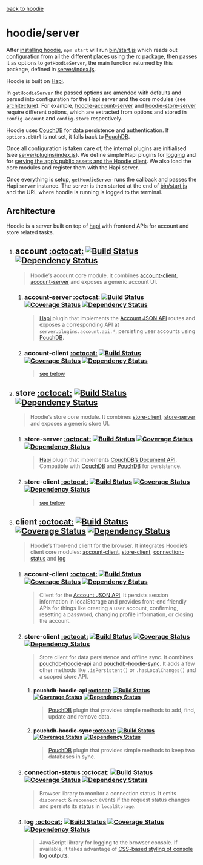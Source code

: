 [back to hoodie](../README.md)

# hoodie/server

After [installing hoodie](../#setup), `npm start` will run [bin/start.js](../bin/start.js)
which reads out [configuration](../#usage) from all the different places using
the [rc](https://www.npmjs.com/package/rc) package, then passes it as options to
`getHoodieServer`, the main function returned by this package, defined in
[server/index.js](index.js).

Hoodie is built on [Hapi](http://hapijs.com).

In `getHoodieServer` the passed options are amended with defaults and parsed
into configuration for the Hapi server and the core modules (see [architecture](#architecture)).
For example, [hoodie-account-server](https://github.com/hoodiehq/hoodie-account-server)
and [hoodie-store-server](https://github.com/hoodiehq/hoodie-store-server) require
different options, which are extracted from options and stored in `config.account`
and `config.store` respectively.

Hoodie uses [CouchDB](https://couchdb.apache.org/) for data persistence and
authentication. If `options.dbUrl` is not set, it falls back to [PouchDB](https://pouchdb.com/).

Once all configuration is taken care of, the internal plugins are initialised
(see [server/plugins/index.js](plugins/index.js)). We define simple Hapi plugins
for [logging](plugins/log.js) and for [serving the app’s public assets and the Hoodie client](plugins/public.js).
We also load the core modules and register them with the Hapi server.

Once everything is setup, `getHoodieServer` runs the callback and passes the
Hapi `server` instance. The server is then started at the end of [bin/start.js](../bin/start.js)
and the URL where hoodie is running is logged to the terminal.

## Architecture

Hoodie is a server built on top of [hapi](http://hapijs.com) with frontend APIs
for account and store related tasks.

1. ## account [:octocat:](https://github.com/hoodiehq/hoodie-account#readme) [![Build Status](https://travis-ci.org/hoodiehq/hoodie-account.svg?branch=master)](https://travis-ci.org/hoodiehq/hoodie-account) [![Dependency Status](https://david-dm.org/hoodiehq/hoodie-account.svg)](https://david-dm.org/hoodiehq/hoodie-account)

   > Hoodie’s account core module. It combines [account-client](https://github.com/hoodiehq/hoodie-account-client),
     [account-server](https://github.com/hoodiehq/hoodie-account-server) and
     exposes a generic account UI.

   1. ### account-server [:octocat:](https://github.com/hoodiehq/hoodie-account-server#readme) [![Build Status](https://api.travis-ci.org/hoodiehq/hoodie-account-server.svg?branch=master)](https://travis-ci.org/hoodiehq/hoodie-account-server) [![Coverage Status](https://coveralls.io/repos/hoodiehq/hoodie-account-server/badge.svg?branch=master)](https://coveralls.io/r/hoodiehq/hoodie-account-server?branch=master) [![Dependency Status](https://david-dm.org/hoodiehq/hoodie-account-server.svg)](https://david-dm.org/hoodiehq/hoodie-account-server)

      > [Hapi](http://hapijs.com/) plugin that implements the
        [Account JSON API](http://docs.accountjsonapi.apiary.io) routes and
        exposes a corresponding API at `server.plugins.account.api.*`,
        persisting user accounts using [PouchDB](https://pouchdb.com).

   2. ### account-client [:octocat:](https://github.com/hoodiehq/hoodie-account-client#readme) [![Build Status](https://travis-ci.org/hoodiehq/hoodie-account-client.svg?branch=master)](https://travis-ci.org/hoodiehq/hoodie-account-client) [![Coverage Status](https://coveralls.io/repos/hoodiehq/hoodie-account-client/badge.svg?branch=master)](https://coveralls.io/r/hoodiehq/hoodie-account-client?branch=master) [![Dependency Status](https://david-dm.org/hoodiehq/hoodie-account-client.svg)](https://david-dm.org/hoodiehq/hoodie-account-client)

      > [see below](#account-client)

1. ## store [:octocat:](https://github.com/hoodiehq/hoodie-store#readme) [![Build Status](https://travis-ci.org/hoodiehq/hoodie-store.svg?branch=master)](https://travis-ci.org/hoodiehq/hoodie-store) [![Dependency Status](https://david-dm.org/hoodiehq/hoodie-store.svg)](https://david-dm.org/hoodiehq/hoodie-store)

   > Hoodie’s store core module. It combines [store-client](https://github.com/hoodiehq/hoodie-store-client),
     [store-server](https://github.com/hoodiehq/hoodie-store-server) and exposes
      a generic store UI.


   1. ### store-server [:octocat:](https://github.com/hoodiehq/hoodie-store-server#readme) [![Build Status](https://travis-ci.org/hoodiehq/hoodie-store-server.svg?branch=master)](https://travis-ci.org/hoodiehq/hoodie-store-server) [![Coverage Status](https://coveralls.io/repos/hoodiehq/hoodie-store-server/badge.svg?branch=master)](https://coveralls.io/r/hoodiehq/hoodie-store-server?branch=master) [![Dependency Status](https://david-dm.org/hoodiehq/hoodie-store-server.svg)](https://david-dm.org/hoodiehq/hoodie-store-server)

      > [Hapi](http://hapijs.com/) plugin that implements [CouchDB’s Document API](https://wiki.apache.org/couchdb/HTTP_Document_API).
        Compatible with [CouchDB](https://couchdb.apache.org/) and [PouchDB](https://pouchdb.com/)
        for persistence.

   2. ### store-client [:octocat:](https://github.com/hoodiehq/hoodie-store-client#readme) [![Build Status](https://travis-ci.org/hoodiehq/hoodie-store-client.svg?branch=master)](https://travis-ci.org/hoodiehq/hoodie-store-client) [![Coverage Status](https://coveralls.io/repos/hoodiehq/hoodie-store-client/badge.svg?branch=master)](https://coveralls.io/r/hoodiehq/hoodie-store-client?branch=master) [![Dependency Status](https://david-dm.org/hoodiehq/hoodie-store-client.svg)](https://david-dm.org/hoodiehq/hoodie-store-client)

      > [see below](#store-client)

1. ## client [:octocat:](https://github.com/hoodiehq/hoodie-client#readme) [![Build Status](https://travis-ci.org/hoodiehq/hoodie-client.svg?branch=master)](https://travis-ci.org/hoodiehq/hoodie-client) [![Coverage Status](https://coveralls.io/repos/hoodiehq/hoodie-client/badge.svg?branch=master)](https://coveralls.io/r/hoodiehq/hoodie-client?branch=master) [![Dependency Status](https://david-dm.org/hoodiehq/hoodie-client.svg)](https://david-dm.org/hoodiehq/hoodie-client)

   > Hoodie’s front-end client for the browser. It integrates Hoodie’s client
     core modules: [account-client](https://github.com/hoodiehq/hoodie-account-client), [store-client](https://github.com/hoodiehq/hoodie-store),
     [connection-status](https://github.com/hoodiehq/hoodie-connection-status)
     and [log](https://github.com/hoodiehq/hoodie-log)

   1. ### <a name="account-client"></a>account-client [:octocat:](https://github.com/hoodiehq/hoodie-account-client#readme) [![Build Status](https://travis-ci.org/hoodiehq/hoodie-account-client.svg?branch=master)](https://travis-ci.org/hoodiehq/hoodie-account-client) [![Coverage Status](https://coveralls.io/repos/hoodiehq/hoodie-account-client/badge.svg?branch=master)](https://coveralls.io/r/hoodiehq/hoodie-account-client?branch=master) [![Dependency Status](https://david-dm.org/hoodiehq/hoodie-account-client.svg)](https://david-dm.org/hoodiehq/hoodie-account-client)

      > Client for the [Account JSON API](http://docs.accountjsonapi.apiary.io).
        It persists session information in localStorage and provides
        front-end friendly APIs for things like creating a user account,
        confirming, resetting a password, changing profile information,
        or closing the account.

   2. ### <a name="store-client"></a>store-client [:octocat:](https://github.com/hoodiehq/hoodie-store-client#readme) [![Build Status](https://travis-ci.org/hoodiehq/hoodie-store-client.svg?branch=master)](https://travis-ci.org/hoodiehq/hoodie-store-client) [![Coverage Status](https://coveralls.io/repos/hoodiehq/hoodie-store-client/badge.svg?branch=master)](https://coveralls.io/r/hoodiehq/hoodie-store-client?branch=master) [![Dependency Status](https://david-dm.org/hoodiehq/hoodie-store-client.svg)](https://david-dm.org/hoodiehq/hoodie-store-client)

      > Store client for data persistence and offline sync. It combines [pouchdb-hoodie-api](https://github.com/hoodiehq/pouchdb-hoodie-api) and [pouchdb-hoodie-sync](https://github.com/hoodiehq/pouchdb-hoodie-sync).
      It adds a few other methods like `.isPersistent()` or `.hasLocalChanges()`
      and a scoped store API.

      1. #### pouchdb-hoodie-api [:octocat:](https://github.com/hoodiehq/pouchdb-hoodie-api#readme) [![Build Status](https://travis-ci.org/hoodiehq/pouchdb-hoodie-api.svg?branch=master)](https://travis-ci.org/hoodiehq/pouchdb-hoodie-api) [![Coverage Status](https://coveralls.io/repos/hoodiehq/pouchdb-hoodie-api/badge.svg?branch=master)](https://coveralls.io/r/hoodiehq/pouchdb-hoodie-api?branch=master) [![Dependency Status](https://david-dm.org/hoodiehq/pouchdb-hoodie-api.svg)](https://david-dm.org/hoodiehq/pouchdb-hoodie-api)

         > [PouchDB](https://pouchdb.com) plugin that provides simple methods to
           add, find, update and remove data.

      2. #### pouchdb-hoodie-sync [:octocat:](https://github.com/hoodiehq/pouchdb-hoodie-sync#readme) [![Build Status](https://travis-ci.org/hoodiehq/pouchdb-hoodie-sync.svg?branch=master)](https://travis-ci.org/hoodiehq/pouchdb-hoodie-sync) [![Coverage Status](https://coveralls.io/repos/hoodiehq/pouchdb-hoodie-sync/badge.svg?branch=master)](https://coveralls.io/r/hoodiehq/pouchdb-hoodie-sync?branch=master) [![Dependency Status](https://david-dm.org/hoodiehq/pouchdb-hoodie-sync.svg)](https://david-dm.org/hoodiehq/pouchdb-hoodie-sync)

         > [PouchDB](https://pouchdb.com) plugin that provides simple methods to
           keep two databases in sync.

   3. ### connection-status [:octocat:](https://github.com/hoodiehq/hoodie-connection-status#readme) [![Build Status](https://travis-ci.org/hoodiehq/hoodie-connection-status.svg?branch=master)](https://travis-ci.org/hoodiehq/hoodie-connection-status) [![Coverage Status](https://coveralls.io/repos/hoodiehq/hoodie-connection-status/badge.svg?branch=master)](https://coveralls.io/r/hoodiehq/hoodie-connection-status?branch=master) [![Dependency Status](https://david-dm.org/hoodiehq/hoodie-connection-status.svg)](https://david-dm.org/hoodiehq/hoodie-connection-status)

      > Browser library to monitor a connection status. It emits `disconnect` &
        `reconnect` events if the request status changes and persists its status
        in `localStorage`.

   4. ### log [:octocat:](https://github.com/hoodiehq/hoodie-log#readme) [![Build Status](https://travis-ci.org/hoodiehq/hoodie-log.svg?branch=master)](https://travis-ci.org/hoodiehq/hoodie-log) [![Coverage Status](https://coveralls.io/repos/hoodiehq/hoodie-log/badge.svg?branch=master)](https://coveralls.io/r/hoodiehq/hoodie-log?branch=master) [![Dependency Status](https://david-dm.org/hoodiehq/hoodie-log.svg)](https://david-dm.org/hoodiehq/hoodie-log)

      > JavaScript library for logging to the browser console. If available, it
        takes advantage of [CSS-based styling of console log outputs](https://developer.mozilla.org/en-US/docs/Web/API/Console#Styling_console_output).
